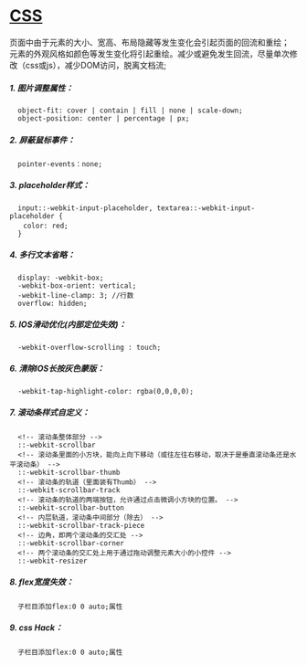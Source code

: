 # [CSS](https://www.css88.com/book/css/)

页面中由于元素的大小、宽高、布局隐藏等发生变化会引起页面的回流和重绘；
元素的外观风格如颜色等发生变化将引起重绘。减少或避免发生回流，尽量单次修改（css或js），减少DOM访问，脱离文档流;

##### 1. 图片调整属性：

```
  object-fit: cover | contain | fill | none | scale-down;
  object-position: center | percentage | px;
```

##### 2. 屏蔽鼠标事件：

```
  pointer-events：none;
```

##### 3. placeholder样式：

```
  input::-webkit-input-placeholder, textarea::-webkit-input-placeholder {
　　color: red;
  }
```

##### 4. 多行文本省略：

```
  display: -webkit-box;
  -webkit-box-orient: vertical;
  -webkit-line-clamp: 3; //行数
  overflow: hidden;
```

##### 5. IOS滑动优化(内部定位失效)：

```
  -webkit-overflow-scrolling : touch;
```

##### 6. 清除IOS长按灰色蒙版：

```
  -webkit-tap-highlight-color: rgba(0,0,0,0);
```

##### 7. 滚动条样式自定义：

```
  <!-- 滚动条整体部分 -->
  ::-webkit-scrollbar
  <!-- 滚动条里面的小方块，能向上向下移动（或往左往右移动，取决于是垂直滚动条还是水平滚动条） -->
  ::-webkit-scrollbar-thumb
  <!-- 滚动条的轨道（里面装有Thumb） -->
  ::-webkit-scrollbar-track
  <!-- 滚动条的轨道的两端按钮，允许通过点击微调小方块的位置。 -->
  ::-webkit-scrollbar-button
  <!-- 内层轨道，滚动条中间部分（除去） -->
  ::-webkit-scrollbar-track-piece
  <!-- 边角，即两个滚动条的交汇处 -->
  ::-webkit-scrollbar-corner
  <!-- 两个滚动条的交汇处上用于通过拖动调整元素大小的小控件 -->
  ::-webkit-resizer
```

##### 8. flex宽度失效：

```
  子栏目添加flex:0 0 auto;属性
```

##### 9. css Hack：

```
  子栏目添加flex:0 0 auto;属性
```